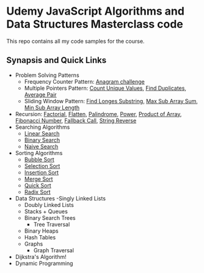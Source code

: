 # Udemy JavaScript Algorithms and Data Structures Masterclass code

This repo contains all my code samples for the course.

## Synapsis and Quick Links

- Problem Solving Patterns
  - Frequency Counter Pattern: [Anagram challenge](/src/problem-solving-patterns/anagram.js)
  - Multiple Pointers Pattern: [Count Unique Values](/src/problem-solving-patterns/countUniqueValues.js), [Find Duplicates](/src/problem-solving-patterns/areThereDuplicates.js), [Average Pair](/src/problem-solving-patterns/averagePair.js)
  - Sliding Window Pattern: [Find Longes Substring](/src/problem-solving-patterns/findLongestSubstring.js), [Max Sub Array Sum](/src/problem-solving-patterns/maxSubArraySum.js), [Min Sub Array Length](/src/problem-solving-patterns/minSubArrayLen.js)
- Recursion: [Factorial](/src/recursion/factorialRecursively.js), [Flatten](/src/recursion/flattenRecursion.js), [Palindrome](/src/recursion/isPalindromeRecursive.js), [Power](/src/recursion/powerRecursively.js), [Product of Array](/src/recursion/productOfArrayRecursively.js), [Fibonacci Number](/src/recursion/recursiveFib.js), [Fallback Call](/src/recursion/someRecursive.js), [String Reverse](/src/recursion/reversRecursions.js)
- Searching Algorithms
  - [Linear Search](/src/search/linearSearch.js)
  - [Binary Search](/src/search/binarySearch.js)
  - [Naive Search](/src/search/naiveSearch.js)
- Sorting Algorithms
  - [Bubble Sort](/src/sorting/bubbleSort.js)
  - [Selection Sort](/src/sorting/selectionSort.js)
  - [Insertion Sort](/src/sorting/insertionSort.js)
  - [Merge Sort](/src/sorting/mergeSort.js)
  - [Quick Sort](/src/sorting/quickSort.js)
  - [Radix Sort](/src/sorting/radixSort.js)
- Data Structures
  -Singly Linked Lists
  - Doubly Linked Lists
  - Stacks + Queues
  - Binary Search Trees
    - Tree Traversal
  - Binary Heaps
  - Hash Tables
  - Graphs
    - Graph Traversal
- Dijkstra's Algorithm!
- Dynamic Programming
